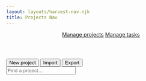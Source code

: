 ```yaml
---
layout: layouts/harvest-nav.njk
title: Projects Nav
---
```


<header id="top-nav">
  <nav>
    <a href="#" class="is-active">Manage projects</a>
    <a href="#">Manage tasks</a>
  </nav>
</header>

<main>
  <div id="action-bar">
    <div class="flex">
      <button class="button primary">New project</button>
      <button class="button">Import</button>
      <button class="button">Export</button>
    </div>
    <input class="input" type="text" placeholder="Find a project…">
  </div>
</main>
